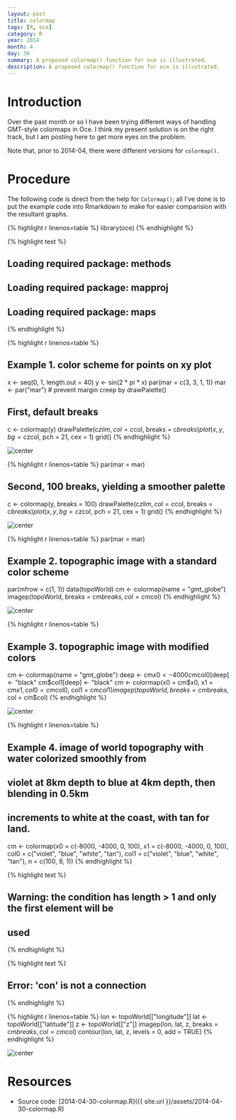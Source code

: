 ```yaml
---
layout: post
title: colormap
tags: [R, oce]
category: R
year: 2014
month: 4
day: 30
summary: A proposed colormap() function for oce is illustrated.
description: A proposed colormap() function for oce is illustrated.
---
```


# Introduction

Over the past month or so I have been trying different ways of handling GMT-style colormaps in Oce.  I think my present solution is on the right track, but I am posting here to get more eyes on the problem.

Note that, prior to 2014-04, there were different versions for ``colormap()``.


# Procedure

The following code is direct from the help for ``Colormap()``; all I've done is to put the example code into Rmarkdown to make for easier comparision with the resultant graphs.


{% highlight r linenos=table %}
library(oce)
{% endhighlight %}



{% highlight text %}
## Loading required package: methods
## Loading required package: mapproj
## Loading required package: maps
{% endhighlight %}



{% highlight r linenos=table %}
## Example 1. color scheme for points on xy plot
x <- seq(0, 1, length.out = 40)
y <- sin(2 * pi * x)
par(mar = c(3, 3, 1, 1))
mar <- par("mar")  # prevent margin creep by drawPalette()
## First, default breaks
c <- colormap(y)
drawPalette(c$zlim, col = c$col, breaks = c$breaks)
plot(x, y, bg = c$zcol, pch = 21, cex = 1)
grid()
{% endhighlight %}

![center](http://dankelley.github.io/figs/2014-04-30-colormap_colormap1.png) 

{% highlight r linenos=table %}
par(mar = mar)
## Second, 100 breaks, yielding a smoother palette
c <- colormap(y, breaks = 100)
drawPalette(c$zlim, col = c$col, breaks = c$breaks)
plot(x, y, bg = c$zcol, pch = 21, cex = 1)
grid()
{% endhighlight %}

![center](http://dankelley.github.io/figs/2014-04-30-colormap_colormap2.png) 

{% highlight r linenos=table %}
par(mar = mar)

## Example 2. topographic image with a standard color scheme
par(mfrow = c(1, 1))
data(topoWorld)
cm <- colormap(name = "gmt_globe")
imagep(topoWorld, breaks = cm$breaks, col = cm$col)
{% endhighlight %}

![center](http://dankelley.github.io/figs/2014-04-30-colormap_colormap3.png) 

{% highlight r linenos=table %}

## Example 3. topographic image with modified colors
cm <- colormap(name = "gmt_globe")
deep <- cm$x0 < -4000
cm$col0[deep] <- "black"
cm$col1[deep] <- "black"
cm <- colormap(x0 = cm$x0, x1 = cm$x1, col0 = cm$col0, col1 = cm$col1)
imagep(topoWorld, breaks = cm$breaks, col = cm$col)
{% endhighlight %}

![center](http://dankelley.github.io/figs/2014-04-30-colormap_colormap4.png) 

{% highlight r linenos=table %}

## Example 4. image of world topography with water colorized smoothly from
## violet at 8km depth to blue at 4km depth, then blending in 0.5km
## increments to white at the coast, with tan for land.
cm <- colormap(x0 = c(-8000, -4000, 0, 100), x1 = c(-8000, -4000, 0, 100), col0 = c("violet", 
    "blue", "white", "tan"), col1 = c("violet", "blue", "white", "tan"), n = c(100, 
    8, 1))
{% endhighlight %}



{% highlight text %}
## Warning: the condition has length > 1 and only the first element will be
## used
{% endhighlight %}



{% highlight text %}
## Error: 'con' is not a connection
{% endhighlight %}



{% highlight r linenos=table %}
lon <- topoWorld[["longitude"]]
lat <- topoWorld[["latitude"]]
z <- topoWorld[["z"]]
imagep(lon, lat, z, breaks = cm$breaks, col = cm$col)
contour(lon, lat, z, levels = 0, add = TRUE)
{% endhighlight %}

![center](http://dankelley.github.io/figs/2014-04-30-colormap_colormap5.png) 


# Resources

* Source code: [2014-04-30-colormap.R]({{ site.url }}/assets/2014-04-30-colormap.R)
